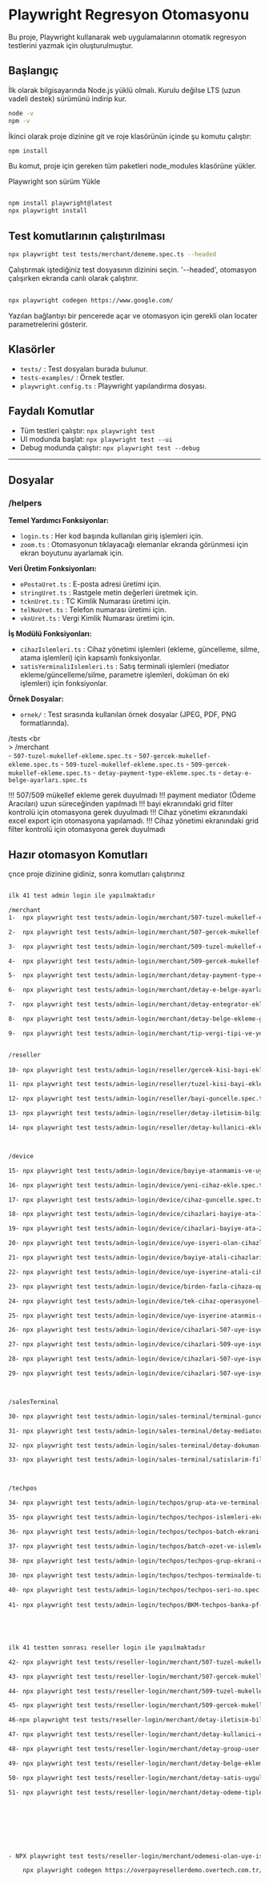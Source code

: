 # Playwright Regresyon Otomasyonu

Bu proje, Playwright kullanarak web uygulamalarının otomatik regresyon testlerini yazmak için oluşturulmuştur.

## Başlangıç

İlk olarak bilgisayarında Node.js yüklü olmalı. Kurulu değilse LTS (uzun vadeli destek) sürümünü indirip kur.

```bash
node -v
npm -v
```

İkinci olarak proje dizinine git ve roje klasörünün içinde şu komutu çalıştır:

```bash
npm install
```
Bu komut, proje için gereken tüm paketleri node_modules klasörüne yükler.

Playwright son sürüm Yükle

```bash

npm install playwright@latest
npx playwright install

```

## Test komutlarının çalıştırılması


```bash
npx playwright test tests/merchant/deneme.spec.ts --headed
```

Çalıştırmak iştediğiniz test dosyasının dizinini seçin. '--headed', otomasyon çalışırken ekranda canlı olarak çalıştırır.

## 

```bash
npx playwright codegen https://www.google.com/
```

Yazılan bağlantıyı bir pencerede açar ve otomasyon için gerekli olan locater parametrelerini gösterir.


## Klasörler
- `tests/` : Test dosyaları burada bulunur.
- `tests-examples/` : Örnek testler.
- `playwright.config.ts` : Playwright yapılandırma dosyası.

## Faydalı Komutlar
- Tüm testleri çalıştır: `npx playwright test`
- UI modunda başlat: `npx playwright test --ui`
- Debug modunda çalıştır: `npx playwright test --debug`

---

## Dosyalar

### /helpers

**Temel Yardımcı Fonksiyonlar:**
- `login.ts` : Her kod başında kullanılan giriş işlemleri için.
- `zoom.ts` : Otomasyonun tıklayacağı elemanlar ekranda görünmesi için ekran boyutunu ayarlamak için.

**Veri Üretim Fonksiyonları:**
- `ePostaUret.ts` : E-posta adresi üretimi için.
- `stringUret.ts` : Rastgele metin değerleri üretmek için.
- `tcknUret.ts` : TC Kimlik Numarası üretimi için.
- `telNoUret.ts` : Telefon numarası üretimi için.
- `vknUret.ts` : Vergi Kimlik Numarası üretimi için.

**İş Modülü Fonksiyonları:**
- `cihazIslemleri.ts` : Cihaz yönetimi işlemleri (ekleme, güncelleme, silme, atama işlemleri) için kapsamlı fonksiyonlar.
- `satisYerminaliIslemleri.ts` : Satış terminali işlemleri (mediator ekleme/güncelleme/silme, parametre işlemleri, doküman ön eki işlemleri) için fonksiyonlar.

**Örnek Dosyalar:**
- `ornek/` : Test sırasında kullanılan örnek dosyalar (JPEG, PDF, PNG formatlarında).


/tests <br <br>>
    /merchant <br>
    - `507-tuzel-mukellef-ekleme.spec.ts` 
    - `507-gercek-mukellef-ekleme.spec.ts` 
    - `509-tuzel-mukellef-ekleme.spec.ts` 
    - `509-gercek-mukellef-ekleme.spec.ts` 
    - `detay-payment-type-ekleme.spec.ts` 
    - `detay-e-belge-ayarları.spec.ts`  

!!! 507/509 mükellef ekleme gerek duyulmadı
!!! payment mediator (Ödeme Aracıları) uzun süreceğinden yapılmadı
!!! bayi ekranındaki grid filter kontrolü için otomasyona gerek duyulmadı
!!! Cihaz yönetimi ekranındaki excel export için otomasyona yapılamadı.
!!! Cihaz yönetimi ekranındaki grid filter kontrolü için otomasyona gerek duyulmadı




## Hazır otomasyon Komutları

çnce proje dizinine gidiniz, sonra komutları çalıştırınız


```bash

ilk 41 test admin login ile yapılmaktadır

/merchant
1-  npx playwright test tests/admin-login/merchant/507-tuzel-mukellef-ekleme.spec.ts --headed

2-  npx playwright test tests/admin-login/merchant/507-gercek-mukellef-ekleme.spec.ts --headed

3-  npx playwright test tests/admin-login/merchant/509-tuzel-mukellef-ekleme.spec.ts --headed

4-  npx playwright test tests/admin-login/merchant/509-gercek-mukellef-ekleme.spec.ts --headed

5-  npx playwright test tests/admin-login/merchant/detay-payment-type-ekleme.spec.ts --headed

6-  npx playwright test tests/admin-login/merchant/detay-e-belge-ayarlari.spec.ts --headed

7-  npx playwright test tests/admin-login/merchant/detay-entegrator-ekleme.spec.ts --headed

8-  npx playwright test tests/admin-login/merchant/detay-belge-ekleme-guncelleme-goruntuleme-silme.spec.ts --headed

9-  npx playwright test tests/admin-login/merchant/tip-vergi-tipi-ve-yetkili-bayi-degistirme.spec.ts --headed


/reseller
    
10- npx playwright test tests/admin-login/reseller/gercek-kisi-bayi-ekleme.spec.ts --headed

11- npx playwright test tests/admin-login/reseller/tuzel-kisi-bayi-ekleme.spec.ts --headed

12- npx playwright test tests/admin-login/reseller/bayi-guncelle.spec.ts --headed

13- npx playwright test tests/admin-login/reseller/detay-iletisim-bilgileri-ekleme-guncelleme.spec.ts --headed

14- npx playwright test tests/admin-login/reseller/detay-kullanici-ekleme-guncelleme.spec.ts --headed



/device

15- npx playwright test tests/admin-login/device/bayiye-atanmamis-ve-uye-isyerine-atanmamis.spec.ts --headed

16- npx playwright test tests/admin-login/device/yeni-cihaz-ekle.spec.ts --headed

17- npx playwright test tests/admin-login/device/cihaz-guncelle.spec.ts --headed

18- npx playwright test tests/admin-login/device/cihazlari-bayiye-ata-1.spec.ts --headed

19- npx playwright test tests/admin-login/device/cihazlari-bayiye-ata-2.spec.ts --headed

20- npx playwright test tests/admin-login/device/uye-isyeri-olan-cihazlari-bayiye-ata.spec.ts --headed

21- npx playwright test tests/admin-login/device/bayiye-atali-cihazlari-bayiden-geri-al.spec.ts --headed

22- npx playwright test tests/admin-login/device/uye-isyerine-atali-cihazlari-bayiden-geri-al.spec.ts --headed

23- npx playwright test tests/admin-login/device/birden-fazla-cihaza-operasyonel-bayi-ata.spec.ts --headed

24- npx playwright test tests/admin-login/device/tek-cihaz-operasyonel-bayi-atama.spec.ts --headed

25- npx playwright test tests/admin-login/device/uye-isyerine-atanmis-cihazlari-uye-isyerine-ata.spec.ts --headed

26- npx playwright test tests/admin-login/device/cihazlari-507-uye-isyerine-ata.spec.ts --headed

27- npx playwright test tests/admin-login/device/cihazlari-509-uye-isyerine-ata.spec.ts --headed

28- npx playwright test tests/admin-login/device/cihazlari-507-uye-isyerine-ata-e-belge-var.spec.ts --headed

29- npx playwright test tests/admin-login/device/cihazlari-507-uye-isyerine-ata-e-belge-yok.spec.ts --headed



/salesTerminal

30- npx playwright test tests/admin-login/sales-terminal/terminal-guncelle.spec.ts --headed

31- npx playwright test tests/admin-login/sales-terminal/detay-mediator-islemleri.spec.ts --headed

32- npx playwright test tests/admin-login/sales-terminal/detay-dokuman-on-eki-islemleri.spec.ts --headed

33- npx playwright test tests/admin-login/sales-terminal/satislarim-filtrele.spec.ts --headed



/techpos

34- npx playwright test tests/admin-login/techpos/grup-ata-ve-terminal-guncelle.spec.ts --headed

35- npx playwright test tests/admin-login/techpos/techpos-islemleri-ekrani-filtre.spec.ts --headed

36- npx playwright test tests/admin-login/techpos/techpos-batch-ekrani-filtre.spec.ts --headed

37- npx playwright test tests/admin-login/techpos/batch-ozet-ve-islemler.spec.ts --headed

38- npx playwright test tests/admin-login/techpos/techpos-grup-ekrani-crud.spec.ts --headed

30- npx playwright test tests/admin-login/techpos/techpos-terminalde-tanimli-banka-listesi.spec.ts --headed
  
40- npx playwright test tests/admin-login/techpos/techpos-seri-no.spec.ts --headed
  
41- npx playwright test tests/admin-login/techpos/BKM-techpos-banka-pf-islem-listesi.spec.ts --headed





ilk 41 testten sonrası reseller login ile yapılmaktadır

42- npx playwright test tests/reseller-login/merchant/507-tuzel-mukellef-ekleme.spec.ts --headed

43- npx playwright test tests/reseller-login/merchant/507-gercek-mukellef-ekleme.spec.ts --headed

44- npx playwright test tests/reseller-login/merchant/509-tuzel-mukellef-ekleme.spec.ts --headed

45- npx playwright test tests/reseller-login/merchant/509-gercek-mukellef-ekleme.spec.ts --headed

46-npx playwright test tests/reseller-login/merchant/detay-iletisim-bilgisi-ekle-guncelle.spec.ts --headed

47- npx playwright test tests/reseller-login/merchant/detay-kullanici-ekle-guncelle-mail-at.spec.ts --headed

48- npx playwright test tests/reseller-login/merchant/detay-group-user.spec.ts --headed

49- npx playwright test tests/reseller-login/merchant/detay-belge-ekleme-guncelleme-goruntuleme-silme.spec.ts --headed

50- npx playwright test tests/reseller-login/merchant/detay-satis-uygulamalari.spec.ts --headed

51- npx playwright test tests/reseller-login/merchant/detay-odeme-tipleri.spec.ts --headed








- NPX playwright test tests/reseller-login/merchant/odemesi-olan-uye-isyeri-sil.spec.ts --headed

    npx playwright codegen https://overpayresellerdemo.overtech.com.tr/Home/Dashboard/Index


```